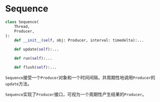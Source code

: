 # Sequence

```python
class Sequence(
    Thread,
    Producer,
):
    def __init__(self, obj: Producer, interval: timedelta):...

    def update(self):...

    def run(self):...

    def flush(self):...
```

`Sequence`接受一个`Producer`对象和一个时间间隔，并周期性地调用`Producer`的`update`方法。

`Sequence`实现了`Producer`接口，可视为一个周期性产生结果的`Producer`。